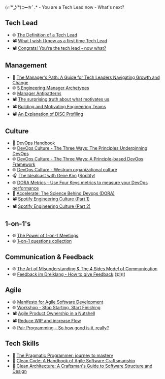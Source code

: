 (∩ ͡° ͜ʖ ͡°)⊃━☆ﾟ.* - You are a Tech Lead now - What's next?

## Tech Lead
* 🌐 [The Definition of a Tech Lead](https://www.patkua.com/blog/the-definition-of-a-tech-lead/)
* 📽️ [What I wish I knew as a first time Tech Lead](https://www.youtube.com/watch?v=CjgWwmBW-bc)
* 📽️ [Congrats! You're the tech lead - now what?](https://www.youtube.com/watch?v=FcyD85z3JSI)

## Management
* 📘 [The Manager's Path: A Guide for Tech Leaders Navigating Growth and Change](https://www.amazon.de/Managers-Path-Leaders-Navigating-Growth/dp/1491973897/)
* 🌐 [5 Engineering Manager Archetypes](https://www.patkua.com/blog/5-engineering-manager-archetypes/)
* 🌐 [Manager Antipatterns](https://medium.com/@hashbrown/how-to-fail-as-a-new-engineering-manager-30b5fb617a)
* 📽️ [The surprising truth about what motivates us](https://www.youtube.com/watch?v=u6XAPnuFjJc)
* 📽️ [Building and Motivating Engineering Teams](https://www.youtube.com/watch?v=7R-Y2DwWOr0)
* 📽️ [An Explanation of DISC Profiling](https://www.youtube.com/watch?v=dgGz3IFzLQI)

## Culture
* 📘 [DevOps Handbook](https://www.amazon.de/Devops-Handbook-World-class-Reliability-Organizations/dp/1950508404/)
* 🌐 [DevOps Culture - The Three Ways: The Principles Underpinning DevOps](https://itrevolution.com/articles/the-three-ways-principles-underpinning-devops/) 
* 🌐 [DevOps Culture - The Three Ways: A Principle-based DevOps Framework](https://blog.sonatype.com/principle-based-devops-frameworks-three-ways)
* 🌐 [DevOps Culture - Westrum organizational culture](https://cloud.google.com/architecture/devops/devops-culture-westrum-organizational-culture)
* 🎧 [The Idealcast with Gene Kim](https://itrevolution.com/the-idealcast-podcast/) ([Spotify](https://open.spotify.com/show/3pHZM8poUN4GMXGJ2Kq76s))
* 🌐 [DORA Metrics - Use Four Keys metrics to measure your DevOps performance](https://cloud.google.com/blog/products/devops-sre/using-the-four-keys-to-measure-your-devops-performance)
* 📘 [Accelerate: The Science Behind Devops (DORA)](https://www.amazon.de/Nicole-Ph-D-Forsgren/dp/1942788339)
* 📽️ [Spotify Engineering Culture (Part 1)](https://www.youtube.com/watch?v=Yvfz4HGtoPc)
* 📽️ [Spotify Engineering Culture (Part 2)](https://www.youtube.com/watch?v=vOt4BbWLWQw)

## 1-on-1's
* 🌐 [The Power of 1-on-1 Meetings](https://www.grammarly.com/blog/engineering/1-on-1-meetings/)
* 🌐 [1-on-1 questions collection](https://github.com/VGraupera/1on1-questions)

## Communication & Feedback
* 🌐 [The Art of Misunderstanding & The 4 Sides Model of Communication](https://medium.com/seek-blog/the-art-of-misunderstanding-and-the-4-sides-model-of-communication-7188408457ba)
* 🌐 [Feedback im Dreiklang - How to give Feedback](https://www.judithandresen.com/2018/02/18/einfach-sagen-was-ist/) (🇩🇪)

## Agile
* 🌐 [Manifesto for Agile Software Development](https://agilemanifesto.org/)
* 🌐 [Workshop - Stop Starting, Start Finishing](https://blog.crisp.se/wp-content/uploads/2013/03/Stop-Starting-Start-Finishing.pdf)
* 📽️ [Agile Product Ownership in a Nutshell](https://www.youtube.com/watch?v=502ILHjX9EE)
* 📽️ [Reduce WIP and increase Flow](https://www.youtube.com/watch?v=Yqi9Gwt-OEA)
* 🌐 [Pair Programming – So how good is it, really?](https://raygun.com/blog/how-good-is-pair-programming-really/)

## Tech Skills
* 📘 [The Pragmatic Programmer: journey to mastery](https://www.amazon.de/Pragmatic-Programmer-journey-mastery-Anniversary/dp/0135957052/)
* 📘 [Clean Code: A Handbook of Agile Software Craftsmanship](https://www.amazon.de/Clean-Code-Handbook-Software-Craftsmanship/dp/0132350882/)
* 📘 [Clean Architecture: A Craftsman's Guide to Software Structure and Design](https://www.amazon.de/Clean-Architecture-Craftsmans-Software-Structure/dp/0134494164/)
